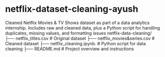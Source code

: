 # netflix-dataset-cleaning-ayush
Cleaned Netflix Movies &amp; TV Shows dataset as part of a data analytics internship. Includes raw and cleaned data, plus a Python script for handling duplicates, missing values, and formatting issues
netflix-data-cleaning/
├── netflix_titles.csv               # Original dataset
├── netflix_movies&series.csv        # Cleaned dataset
├── netflix_cleaning.ipynb.          # Python script for data cleaning
├── README.md                        # Project overview and instructions
